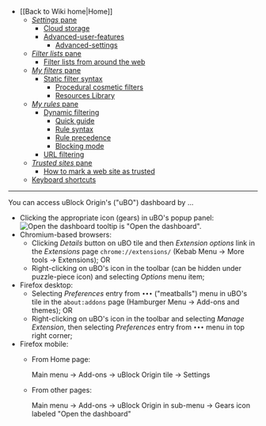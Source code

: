 - [[Back to Wiki home|Home]]
   - [_Settings_ pane](./Dashboard:-Settings)
      - [Cloud storage](./Cloud-storage)
      - [Advanced-user-features](./Advanced-user-features)
         - [Advanced-settings](./Advanced-settings)
   - [_Filter lists_ pane](./Dashboard:-Filter-lists)
      - [Filter lists from around the web](./Filter-lists-from-around-the-web)
   - [_My filters_ pane](./Dashboard:-My-filters)
      - [Static filter syntax](./Static-filter-syntax)
         - [Procedural cosmetic filters](./Procedural-cosmetic-filters)
         - [Resources Library](./Resources-Library)
   - [_My rules_ pane](./Dashboard:-My-rules)
      - [Dynamic filtering](./Dynamic-filtering)
         - [Quick guide](./Dynamic-filtering:-quick-guide)
         - [Rule syntax](./Dynamic-filtering:-rule-syntax)
         - [Rule precedence](./Dynamic-filtering:-precedence)
         - [Blocking mode](./Blocking-mode)
      - [URL filtering](./Dynamic-URL-filtering)
   - [_Trusted sites_ pane](./Dashboard:-Trusted-sites)
      - [How to mark a web site as trusted](./How-to-mark-a-web-site-as-trusted)
   - [Keyboard shortcuts](./Keyboard-shortcuts)

***

You can access uBlock Origin's ("uBO") dashboard by ...
- Clicking the appropriate icon (gears) in uBO's popup panel: <img src="https://user-images.githubusercontent.com/886325/102916299-9b30c000-4483-11eb-92de-d54d53674436.png" alt="Open the dashboard"> tooltip is "Open the dashboard".
- Chromium-based browsers:
    - Clicking _Details_ button on uBO tile and then _Extension options_ link in the _Extensions_ page `chrome://extensions/` (Kebab Menu -> More tools -> Extensions); OR
    - Right-clicking on uBO's icon in the toolbar (can be hidden under puzzle-piece icon) and selecting _Options_ menu item;
- Firefox desktop:
    - Selecting _Preferences_ entry from `•••` ("meatballs") menu in uBO's tile in the `about:addons` page (Hamburger Menu -> Add-ons and themes); OR
    - Right-clicking on uBO's icon in the toolbar and selecting _Manage Extension_, then selecting _Preferences_ entry from `•••` menu in top right corner;
- Firefox mobile:
    - From Home page:

        Main menu -> Add-ons -> uBlock Origin tile -> Settings

    - From other pages:

        Main menu -> Add-ons -> uBlock Origin in sub-menu -> Gears icon labeled "Open the dashboard"
